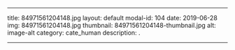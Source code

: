 
---
title: 84971561204148.jpg
layout: default
modal-id: 104
date: 2019-06-28
img: 84971561204148.jpg
thumbnail: 84971561204148-thumbnail.jpg
alt: image-alt
category: cate_human
description: .

---
